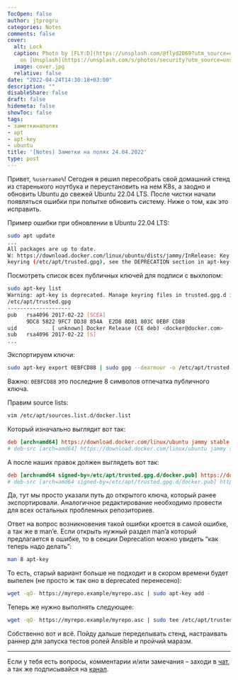 ```yaml
---
TocOpen: false
author: jtprogru
categories: Notes
comments: false
cover:
  alt: Lock
  caption: Photo by [FLY:D](https://unsplash.com/@flyd2069?utm_source=unsplash&utm_medium=referral&utm_content=creditCopyText)
    on [Unsplash](https://unsplash.com/s/photos/security?utm_source=unsplash&utm_medium=referral&utm_content=creditCopyText)
  image: cover.jpg
  relative: false
date: "2022-04-24T14:30:18+03:00"
description: ""
disableShare: false
draft: false
hidemeta: false
showToc: false
tags:
- заметкинаполях
- apt
- apt-key
- ubuntu
title: '[Notes] Заметки на полях 24.04.2022'
type: post
---
```


Привет, `%username%`! Сегодня я решил пересобрать свой домашний стенд из старенького ноутбука и переустановить на
нем K8s, а заодно и обновить Ubuntu до свежей Ubuntu 22.04 LTS. После чистки начали появляться ошибки при попытке
обновить систему. Ниже о том, как это исправить.

Пример ошибки при обновлении в Ubuntu 22.04 LTS:

```bash
sudo apt update
...
All packages are up to date.
W: https://download.docker.com/linux/ubuntu/dists/jammy/InRelease: Key is stored in legacy trusted.gpg
keyring (/etc/apt/trusted.gpg), see the DEPRECATION section in apt-key(8) for details.
```

Посмотреть список всех публичных ключей для подписи с выхлопом:

```bash
sudo apt-key list
Warning: apt-key is deprecated. Manage keyring files in trusted.gpg.d instead (see apt-key(8)).
/etc/apt/trusted.gpg
--------------------
pub   rsa4096 2017-02-22 [SCEA]
      9DC8 5822 9FC7 DD38 854A  E2D8 8D81 803C 0EBF CD88
uid           [ unknown] Docker Release (CE deb) <docker@docker.com>
sub   rsa4096 2017-02-22 [S]
...
```

Экспортируем ключи:

```bash
sudo apt-key export 0EBFCD88 | sudo gpg --dearmour -o /etc/apt/trusted.gpg.d/docker.pub
```

Важно: `0EBFCD88` это последние 8 символов отпечатка публичного ключа.

Правим source lists:

```bash
vim /etc/apt/sources.list.d/docker.list
```

Который изначально выглядит вот так:

```ini
deb [arch=amd64] https://download.docker.com/linux/ubuntu jammy stable
# deb-src [arch=amd64] https://download.docker.com/linux/ubuntu jammy stable
```

А после наших правок должен выглядеть вот так:

```ini
deb [arch=amd64 signed-by=/etc/apt/trusted.gpg.d/docker.pub] https://download.docker.com/linux/ubuntu jammy stable
# deb-src [arch=amd64 signed-by=/etc/apt/trusted.gpg.d/docker.pub] https://download.docker.com/linux/ubuntu jammy stable
```

Да, тут мы просто указали путь до открытого ключа, который ранее экспортировали. Аналогичное редактирование
необходимо провести для всех остальных проблемных репозиториев.

Ответ на вопрос возникновения такой ошибки кроется в самой ошибке, а так же в man’e. Если открыть нужный раздел
man’a который предлагается в ошибке, то в секции Deprecation можно увидеть “как теперь надо делать”:

```bash
man 8 apt-key
```

То есть, старый вариант больше не подходит и в скором времени будет выпелен (не просто ж так оно в deprecated перенесено):

```bash
wget -qO- https://myrepo.example/myrepo.asc | sudo apt-key add -
```

Теперь же нужно выполнять следующее:

```bash
wget -qO- https://myrepo.example/myrepo.asc | sudo tee /etc/apt/trusted.gpg.d/myrepo.asc
```

Собственно вот и всё. Пойду дальше переделывать стенд, настраивать раннер для запуска тестов ролей Ansible и пройчий маразм.

---

Если у тебя есть вопросы, комментарии и/или замечания – заходи в [чат](https://ttttt.me/jtprogru_chat), а так же подписывайся на [канал](https://ttttt.me/jtprogru_channel).
